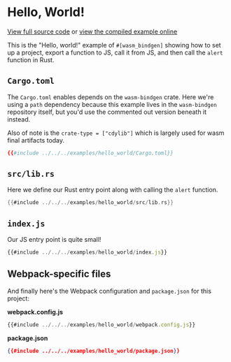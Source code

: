 # Hello, World!

[View full source code][code] or [view the compiled example online][online]

[online]: https://rustwasm.github.io/wasm-bindgen/exbuild/hello_world/
[code]: https://github.com/rustwasm/wasm-bindgen/tree/master/examples/hello_world

This is the "Hello, world!" example of `#[wasm_bindgen]` showing how to set up
a project, export a function to JS, call it from JS, and then call the `alert`
function in Rust.

## `Cargo.toml`

The `Cargo.toml` enables depends on the `wasm-bindgen` crate. Here we're using
a `path` dependency because this example lives in the `wasm-bindgen` repository
itself, but you'd use the commented out version beneath it instead.

Also of note is the `crate-type = ["cdylib"]` which is largely used for wasm
final artifacts today.

```toml
{{#include ../../../examples/hello_world/Cargo.toml}}
```

## `src/lib.rs`

Here we define our Rust entry point along with calling the `alert` function.

```rust
{{#include ../../../examples/hello_world/src/lib.rs}}
```

## `index.js`

Our JS entry point is quite small!

```js
{{#include ../../../examples/hello_world/index.js}}
```

## Webpack-specific files

And finally here's the Webpack configuration and `package.json` for this
project:

**webpack.config.js**

```js
{{#include ../../../examples/hello_world/webpack.config.js}}
```

**package.json**

```json
{{#include ../../../examples/hello_world/package.json}}
```

